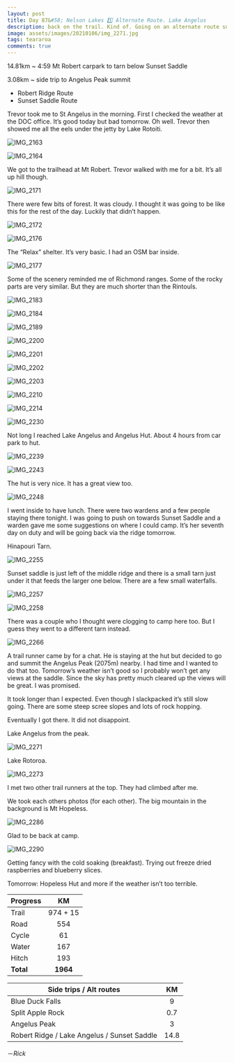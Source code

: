 ```yaml
---
layout: post
title: Day 87&#58; Nelson Lakes 1️⃣ Alternate Route. Lake Angelus
description: back on the trail. Kind of. Going on an alternate route suggested by previous hikers. Up the Robert Ridge to Lake Angelus and a little bit more. 
image: assets/images/20210106/img_2271.jpg
tags: teararoa
comments: true
---
```


14.81km ~ 4:59 Mt Robert carpark to tarn below Sunset Saddle

3.08km ~ side trip to Angelus Peak summit

- Robert Ridge Route
- Sunset Saddle Route

Trevor took me to St Angelus in the morning. First I checked the weather at the DOC office. It’s good today but bad tomorrow. Oh well. Trevor then showed me all the eels under the jetty by Lake Rotoiti. 

![IMG_2163](/assets/images/20210106/img_2163.jpg)

![IMG_2164](/assets/images/20210106/img_2164.jpg)

We got to the trailhead at Mt Robert. Trevor walked with me for a bit. It’s all up hill though. 

![IMG_2171](/assets/images/20210106/img_2171.jpg)

There were few bits of forest. It was cloudy. I thought it was going to be like this for the rest of the day. Luckily that didn’t happen. 

![IMG_2172](/assets/images/20210106/img_2172.jpg)

![IMG_2176](/assets/images/20210106/img_2176.jpg)

The “Relax” shelter. It’s very basic. I had an OSM bar inside. 

![IMG_2177](/assets/images/20210106/img_2177.jpg)

Some of the scenery reminded me of Richmond ranges. Some of the rocky parts are very similar. But they are much shorter than the Rintouls. 

![IMG_2183](/assets/images/20210106/img_2183.jpg)

![IMG_2184](/assets/images/20210106/img_2184.jpg)

![IMG_2189](/assets/images/20210106/img_2189.jpg)

![IMG_2200](/assets/images/20210106/img_2200.jpg)

![IMG_2201](/assets/images/20210106/img_2201.jpg)

![IMG_2202](/assets/images/20210106/img_2202.jpg)

![IMG_2203](/assets/images/20210106/img_2203.jpg)

![IMG_2210](/assets/images/20210106/img_2210.jpg)

![IMG_2214](/assets/images/20210106/img_2214.jpg)

![IMG_2230](/assets/images/20210106/img_2230.jpg)

Not long I reached Lake Angelus and Angelus Hut. About 4 hours from car park to hut. 

![IMG_2239](/assets/images/20210106/img_2239.jpg)

![IMG_2243](/assets/images/20210106/img_2243.jpg)

The hut is very nice. It has a great view too. 

![IMG_2248](/assets/images/20210106/img_2248.jpg)

I went inside to have lunch. There were two wardens and a few people staying there tonight. I was going to push on towards Sunset Saddle and a warden gave me some suggestions on where I could camp. It’s her seventh day on duty and will be going back via the ridge tomorrow. 

Hinapouri Tarn. 

![IMG_2255](/assets/images/20210106/img_2255.jpg)

Sunset saddle is just left of the middle ridge and there is a small tarn just under it that feeds the larger one below. There are a few small waterfalls. 

![IMG_2257](/assets/images/20210106/img_2257.jpg)

![IMG_2258](/assets/images/20210106/img_2258.jpg)

There was a couple who I thought were clogging to camp here too. But I guess they went to a different tarn instead. 

![IMG_2266](/assets/images/20210106/img_2266.jpg)

A trail runner came by for a chat. He is staying at the hut but decided to go and summit the Angelus Peak (2075m) nearby. I had time and I wanted to do that too. Tomorrow’s weather isn’t good so I probably won’t get any views at the saddle. Since the sky has pretty much cleared up the views will be great. I was promised. 

It took longer than I expected. Even though I slackpacked it’s still slow going. There are some steep scree slopes and lots of rock hopping. 

Eventually I got there. It did not disappoint. 

Lake Angelus from the peak. 

![IMG_2271](/assets/images/20210106/img_2271.jpg)

Lake Rotoroa. 

![IMG_2273](/assets/images/20210106/img_2273.jpg)

I met two other trail runners at the top. They had climbed after me. 

We took each others photos (for each other). The big mountain in the background is Mt Hopeless. 

![IMG_2286](/assets/images/20210106/img_2286.jpg)

Glad to be back at camp. 

![IMG_2290](/assets/images/20210106/img_2290.jpg)

Getting fancy with the cold soaking (breakfast). Trying out freeze dried raspberries and blueberry slices. 

Tomorrow: Hopeless Hut and more if the weather isn’t too terrible. 



| Progress | KM |
| ---- |:----:|
| Trail | 974 + 15 |
| Road | 554 |
| Cycle | 61 |
| Water | 167 |
| Hitch | 193 |
| **Total** | **1964** |

| Side trips / Alt routes | KM |
| ---- |:----:|
| Blue Duck Falls | 9 |
| Split Apple Rock | 0.7 |
| Angelus Peak | 3 |
| Robert Ridge / Lake Angelus / Sunset Saddle | 14.8 |

－_Rick_